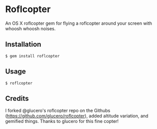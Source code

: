 # Roflcopter

An OS X roflcopter gem for flying a roflcopter around your screen with whoosh whoosh noises.

## Installation

    $ gem install roflcopter

## Usage

    $ roflcopter

## Credits

I forked @glucero's roflcopter repo on the Githubs (https://github.com/glucero/roflcopter), added altitude variation, and gemified things. Thanks to glucero for this fine copter!
